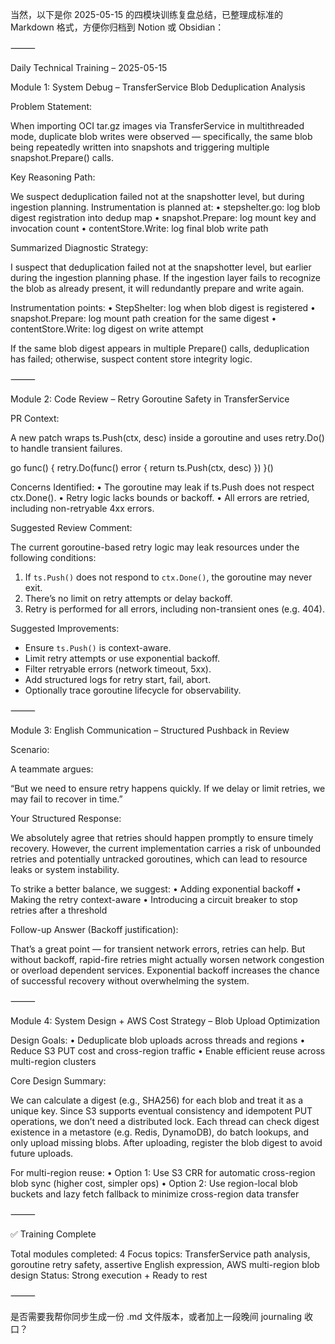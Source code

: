当然，以下是你 2025-05-15 的四模块训练复盘总结，已整理成标准的 Markdown 格式，方便你归档到 Notion 或 Obsidian：

⸻

Daily Technical Training – 2025-05-15

Module 1: System Debug – TransferService Blob Deduplication Analysis

Problem Statement:

When importing OCI tar.gz images via TransferService in multithreaded mode, duplicate blob writes were observed — specifically, the same blob being repeatedly written into snapshots and triggering multiple snapshot.Prepare() calls.

Key Reasoning Path:

We suspect deduplication failed not at the snapshotter level, but during ingestion planning. Instrumentation is planned at:
	•	stepshelter.go: log blob digest registration into dedup map
	•	snapshot.Prepare: log mount key and invocation count
	•	contentStore.Write: log final blob write path

Summarized Diagnostic Strategy:

I suspect that deduplication failed not at the snapshotter level, but earlier during the ingestion planning phase. If the ingestion layer fails to recognize the blob as already present, it will redundantly prepare and write again.

Instrumentation points:
	•	StepShelter: log when blob digest is registered
	•	snapshot.Prepare: log mount path creation for the same digest
	•	contentStore.Write: log digest on write attempt

If the same blob digest appears in multiple Prepare() calls, deduplication has failed; otherwise, suspect content store integrity logic.

⸻

Module 2: Code Review – Retry Goroutine Safety in TransferService

PR Context:

A new patch wraps ts.Push(ctx, desc) inside a goroutine and uses retry.Do() to handle transient failures.

go func() {
   retry.Do(func() error {
       return ts.Push(ctx, desc)
   })
}()

Concerns Identified:
	•	The goroutine may leak if ts.Push does not respect ctx.Done().
	•	Retry logic lacks bounds or backoff.
	•	All errors are retried, including non-retryable 4xx errors.

Suggested Review Comment:

The current goroutine-based retry logic may leak resources under the following conditions:
1. If `ts.Push()` does not respond to `ctx.Done()`, the goroutine may never exit.
2. There’s no limit on retry attempts or delay backoff.
3. Retry is performed for all errors, including non-transient ones (e.g. 404).

Suggested Improvements:
- Ensure `ts.Push()` is context-aware.
- Limit retry attempts or use exponential backoff.
- Filter retryable errors (network timeout, 5xx).
- Add structured logs for retry start, fail, abort.
- Optionally trace goroutine lifecycle for observability.


⸻

Module 3: English Communication – Structured Pushback in Review

Scenario:

A teammate argues:

“But we need to ensure retry happens quickly. If we delay or limit retries, we may fail to recover in time.”

Your Structured Response:

We absolutely agree that retries should happen promptly to ensure timely recovery.
However, the current implementation carries a risk of unbounded retries and potentially untracked goroutines, which can lead to resource leaks or system instability.

To strike a better balance, we suggest:
	•	Adding exponential backoff
	•	Making the retry context-aware
	•	Introducing a circuit breaker to stop retries after a threshold

Follow-up Answer (Backoff justification):

That’s a great point — for transient network errors, retries can help.
But without backoff, rapid-fire retries might actually worsen network congestion or overload dependent services.
Exponential backoff increases the chance of successful recovery without overwhelming the system.

⸻

Module 4: System Design + AWS Cost Strategy – Blob Upload Optimization

Design Goals:
	•	Deduplicate blob uploads across threads and regions
	•	Reduce S3 PUT cost and cross-region traffic
	•	Enable efficient reuse across multi-region clusters

Core Design Summary:

We can calculate a digest (e.g., SHA256) for each blob and treat it as a unique key.
Since S3 supports eventual consistency and idempotent PUT operations, we don’t need a distributed lock.
Each thread can check digest existence in a metastore (e.g. Redis, DynamoDB), do batch lookups, and only upload missing blobs.
After uploading, register the blob digest to avoid future uploads.

For multi-region reuse:
	•	Option 1: Use S3 CRR for automatic cross-region blob sync (higher cost, simpler ops)
	•	Option 2: Use region-local blob buckets and lazy fetch fallback to minimize cross-region data transfer

⸻

✅ Training Complete

Total modules completed: 4
Focus topics: TransferService path analysis, goroutine retry safety, assertive English expression, AWS multi-region blob design
Status: Strong execution + Ready to rest

⸻

是否需要我帮你同步生成一份 .md 文件版本，或者加上一段晚间 journaling 收口？